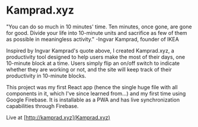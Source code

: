 # Kamprad.xyz 

"You can do so much in 10 minutes' time. Ten minutes, once gone, are gone for good. Divide your life into 10-minute units and sacrifice as few of them as possible in meaningless activity."
-Ingvar Kamprad, founder of IKEA

Inspired by Ingvar Kamprad's quote above, I created Kamprad.xyz, a productivity tool designed to help users make the most of their days, one 10-minute block at a time. Users simply flip an on/off switch to indicate whether they are working or not, and the site will keep track of their productivity in 10-minute blocks.
    
This project was my first React app (hence the single huge file with all components in it, which I've since learned from...) and my first time using Google Firebase. It is installable as a PWA and has live synchronization capabilities through Firebase.

Live at [http://kamprad.xyz](Kamprad.xyz)
